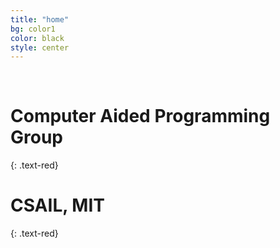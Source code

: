 ```yaml
---
title: "home"
bg: color1
color: black
style: center
---
```


<img src="img/StudentKnights.png" alt=""><br><br>

# Computer Aided Programming Group 
{: .text-red}

# CSAIL, MIT 
{: .text-red}
